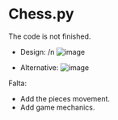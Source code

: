 # Chess.py

The code is not finished.

* Design: /n
![image](https://github.com/Milton-Avila/Chess.py/assets/79611719/a98cac4a-4928-4ba4-8eb0-7dc319252e3d)

* Alternative:
![image](https://github.com/Milton-Avila/Chess.py/assets/79611719/f8672c30-cc3e-4958-9b2c-e65349a23750)

Falta:
* Add the pieces movement.
* Add game mechanics.
